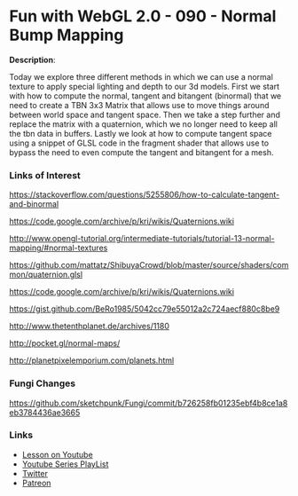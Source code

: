 # Fun with WebGL 2.0 - 090 - Normal Bump Mapping
**Description**:

Today we explore three different methods in which we can use a normal texture to apply special lighting and depth to our 3d models. First we start with how to compute the normal, tangent and bitangent (binormal) that we need to create a TBN 3x3 Matrix that allows use to move things around between world space and tangent space. Then we take a step further and replace the matrix with a quaternion, which we no longer need to keep all the tbn data in buffers. Lastly we look at how to compute tangent space using a snippet of GLSL code in the fragment shader that allows use to bypass the need to even compute the tangent and bitangent for a mesh.


### Links of Interest

https://stackoverflow.com/questions/5255806/how-to-calculate-tangent-and-binormal

https://code.google.com/archive/p/kri/wikis/Quaternions.wiki

http://www.opengl-tutorial.org/intermediate-tutorials/tutorial-13-normal-mapping/#normal-textures

https://github.com/mattatz/ShibuyaCrowd/blob/master/source/shaders/common/quaternion.glsl

https://code.google.com/archive/p/kri/wikis/Quaternions.wiki

https://gist.github.com/BeRo1985/5042cc79e55012a2c724aecf880c8be9

http://www.thetenthplanet.de/archives/1180

http://pocket.gl/normal-maps/

http://planetpixelemporium.com/planets.html


### Fungi Changes

https://github.com/sketchpunk/Fungi/commit/b726258fb01235ebf4b8ce1a8eb3784436ae3665


### Links
* [Lesson on Youtube](https://youtu.be/vemIyDpBBH8)
* [Youtube Series PlayList](https://www.youtube.com/playlist?list=PLMinhigDWz6emRKVkVIEAaePW7vtIkaIF)
* [Twitter](https://twitter.com/SketchpunkLabs)
* [Patreon](https://www.patreon.com/sketchpunk)